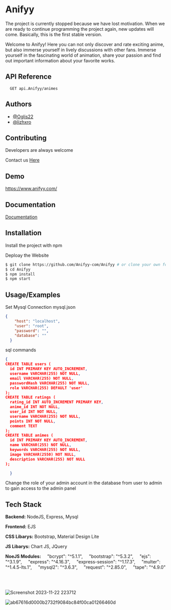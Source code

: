 
# Anifyy

The project is currently stopped because we have lost motivation. When we are ready to continue programming the project again, new updates will come. Basically, this is the first stable version.

Welcome to Anifyy! Here you can not only discover and rate exciting 
anime, but also immerse yourself in lively discussions with other fans. 
Immerse yourself in the fascinating world of animation, share your 
passion and find out important information about your favorite works.


## API Reference

```http
  GET api.Anifyy/animes
```

## Authors

- [@Oglis22](https://oglis22.github.io)
- [@lizhxro](https://github.com/lizhxro)


## Contributing

Developers are always welcome

Contact us <a href="">Here</a>

## Demo

https://www.anifyy.com/


## Documentation

[Documentation](https://documentation.anifyy.com)




## Installation

Install the project with npm

Deploay the Website

```sh
$ git clone https://github.com/Anifyy-com/Anifyy # or clone your own fork
$ cd Anifyy
$ npm install
$ npm start
```

## Usage/Examples

Set Mysql Connection mysql.json

```json
{
    "host": "localhost",
    "user": "root",
    "password": "",
    "database": ""
  }
```

sql commands


```json
{
CREATE TABLE users (
  id INT PRIMARY KEY AUTO_INCREMENT,
  username VARCHAR(255) NOT NULL,
  email VARCHAR(255) NOT NULL,
  passwordHash VARCHAR(255) NOT NULL,
  role VARCHAR(255) DEFAULT 'user'
);
CREATE TABLE ratings (
  rating_id INT AUTO_INCREMENT PRIMARY KEY,
  anime_id INT NOT NULL,
  user_id INT NOT NULL,
  username VARCHAR(255) NOT NULL,
  points INT NOT NULL,
  comment TEXT
);
CREATE TABLE animes (
  id INT PRIMARY KEY AUTO_INCREMENT,
  name VARCHAR(255) NOT NULL,
  keywords VARCHAR(255) NOT NULL,
  image VARCHAR(2550) NOT NULL,
  description VARCHAR(255) NOT NULL
);

  }
```

Change the role of your admin account in the database from user to admin to gain access to the admin panel


## Tech Stack

**Backend:** NodeJS, Express, Mysql

**Frontend:** EJS

**CSS Libarys:** Bootstrap, Material Design Lite

**JS Libarys:** Chart JS, JQuery

**NoeJS Modules:** 
    "bcrypt": "^5.1.1",
    "bootstrap": "^5.3.2",
    "ejs": "^3.1.9",
    "express": "^4.16.3",
    "express-session": "^1.17.3",
    "multer": "^1.4.5-lts.1",
    "mysql2": "^3.6.3",
    "request": "^2.85.0",
    "tape": "^4.9.0"

<br>
<br>

![Screenshot 2023-11-22 223712](https://github.com/oglis22/Anifyy/assets/119761510/7674c0e5-09d6-4a2d-a161-25a8bf85785d)



![ab67616d0000b2732f9084bc84f00ca01266460d](https://github.com/oglis22/Anifyy/assets/119761510/718eb526-58f6-450e-8d97-a356ed3dc9d2)



